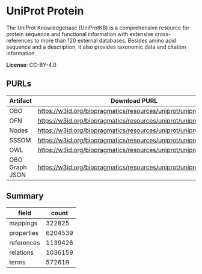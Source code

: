# UniProt Protein

The UniProt Knowledgebase (UniProtKB) is a comprehensive resource for protein sequence and functional information with extensive cross-references to more than 120 external databases. Besides amino acid sequence and a description, it also provides taxonomic data and citation information.

**License**: CC-BY-4.0

## PURLs

| Artifact       | Download PURL                                                      | Latest Versioned Download PURL                                             |
|----------------|--------------------------------------------------------------------|----------------------------------------------------------------------------|
| OBO            | https://w3id.org/biopragmatics/resources/uniprot/uniprot.obo.gz    | https://w3id.org/biopragmatics/resources/uniprot/2024_06/uniprot.obo.gz    |
| OFN            | https://w3id.org/biopragmatics/resources/uniprot/uniprot.ofn.gz    | https://w3id.org/biopragmatics/resources/uniprot/2024_06/uniprot.ofn.gz    |
| Nodes          | https://w3id.org/biopragmatics/resources/uniprot/uniprot.tsv       | https://w3id.org/biopragmatics/resources/uniprot/2024_06/uniprot.tsv       |
| SSSOM          | https://w3id.org/biopragmatics/resources/uniprot/uniprot.sssom.tsv | https://w3id.org/biopragmatics/resources/uniprot/2024_06/uniprot.sssom.tsv |
| OWL            | https://w3id.org/biopragmatics/resources/uniprot/uniprot.owl.gz    | https://w3id.org/biopragmatics/resources/uniprot/2024_06/uniprot.owl.gz    |
| OBO Graph JSON | https://w3id.org/biopragmatics/resources/uniprot/uniprot.json.gz   | https://w3id.org/biopragmatics/resources/uniprot/2024_06/uniprot.json.gz   |

## Summary

| field      |   count |
|------------|---------|
| mappings   |  322825 |
| properties | 6204539 |
| references | 1139426 |
| relations  | 1036159 |
| terms      |  572619 |

